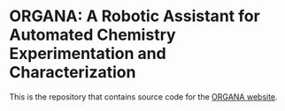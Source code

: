 # ORGANA: A Robotic Assistant for Automated Chemistry Experimentation and Characterization

This is the repository that contains source code for the [ORGANA website](https://ac-rad.github.io/organa/).


